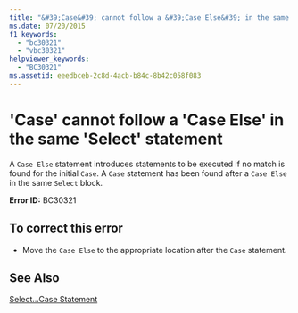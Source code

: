 ```yaml
---
title: "&#39;Case&#39; cannot follow a &#39;Case Else&#39; in the same &#39;Select&#39; statement"
ms.date: 07/20/2015
f1_keywords: 
  - "bc30321"
  - "vbc30321"
helpviewer_keywords: 
  - "BC30321"
ms.assetid: eeedbceb-2c8d-4acb-b84c-8b42c058f083
---
```

# &#39;Case&#39; cannot follow a &#39;Case Else&#39; in the same &#39;Select&#39; statement
A `Case Else` statement introduces statements to be executed if no match is found for the initial `Case`. A `Case` statement has been found after a `Case Else` in the same `Select` block.  
  
 **Error ID:** BC30321  
  
## To correct this error  
  
- Move the `Case Else` to the appropriate location after the `Case` statement.  
  
## See Also  
 [Select...Case Statement](../../visual-basic/language-reference/statements/select-case-statement.md)

